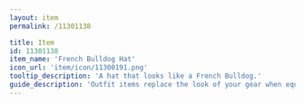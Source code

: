 ```yaml
---
layout: item
permalink: /11301138

title: Item
id: 11301138
item_name: 'French Bulldog Hat'
icon_url: 'item/icon/11300191.png'
tooltip_description: 'A hat that looks like a French Bulldog.'
guide_description: 'Outfit items replace the look of your gear when equipped.'
---
```

